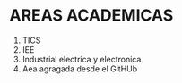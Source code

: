 # AREAS ACADEMICAS
1. TICS
2. IEE
3. Industrial electrica y electronica
4. Aea agragada desde el GitHUb
